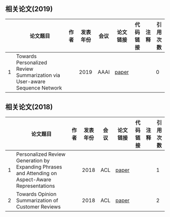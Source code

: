 ## 相关论文(2019)
||论文题目|作者|发表年份|会议|论文链接|代码链接|注释|引用次数|
|-|------|----|-------|----------|-------|----|---|---|
|1|Towards Personalized Review Summarization via User-aware Sequence Network||2019|AAAI|[paper]()|||0|



## 相关论文(2018)
||论文题目|作者|发表年份|会议|论文链接|代码链接|注释|引用次数|
|-|------|----|-------|----------|-------|----|---|---|
|1|Personalized Review Generation by Expanding Phrases and Attending on Aspect-Aware Representations||2018|ACL|[paper](https://www.aclweb.org/anthology/P18-2112)|||1|
|2|Towards Opinion Summarization of Customer Reviews||2018|ACL|[paper](https://www.aclweb.org/anthology/P18-3001)|||2|
